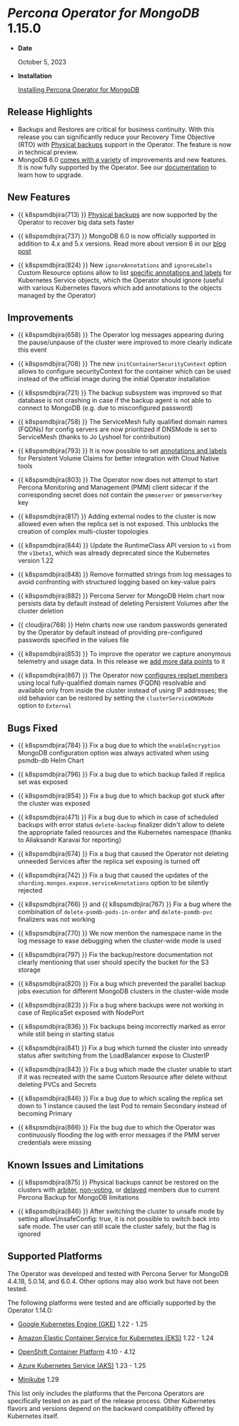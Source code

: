 # *Percona Operator for MongoDB* 1.15.0

* **Date**

    October 5, 2023

* **Installation**

    [Installing Percona Operator for MongoDB](../index.md#quickstart-guides)

## Release Highlights

* Backups and Restores are critical for business continuity. With this release you can significantly reduce your Recovery Time Objective (RTO) with [Physical backups](../backups.md#physical) support in the Operator. The feature is now in technical preview.
* MongoDB 6.0 [comes with a variety](https://www.percona.com/blog/mongodb-6-0-should-you-upgrade-now/) of improvements and new features. It is now fully supported by the Operator. See our [documentation](../update.md#major-version-automated-upgrades) to learn how to upgrade.

## New Features

* {{ k8spsmdbjira(713) }} [Physical backups](../backups.md#physical) are now supported by the Operator to recover big data sets faster

* {{ k8spsmdbjira(737) }} MongoDB 6.0 is now officially supported in addition to 4.x and 5.x versions. Read more about version 6 in our [blog post](https://www.percona.com/blog/mongodb-6-0-should-you-upgrade-now/)

* {{ k8spsmdbjira(824) }} New `ignoreAnnotations` and `ignoreLabels` Custom Resource options allow to list [specific annotations and labels](../annotations.md) for Kubernetes Service objects, which the Operator should ignore (useful with various Kubernetes flavors which add annotations to the objects managed by the Operator)

## Improvements

* {{ k8spsmdbjira(658) }} The Operator log messages appearing during the pause/unpause of the cluster were improved to more clearly indicate this event

* {{ k8spsmdbjira(708) }} The new `initContainerSecurityContext` option allows to configure securityContext for the container which can be used instead of the official image during the initial Operator installation

* {{ k8spsmdbjira(721) }} The backup subsystem was improved so that database is not crashing in case if the backup agent is not able to connect to MongoDB (e.g. due to misconfigured password)

* {{ k8spsmdbjira(758) }} The ServiceMesh fully qualified domain names (FQDNs) for config servers are now prioritized if DNSMode is set to ServiceMesh (thanks to Jo Lyshoel for contribution)

* {{ k8spsmdbjira(793) }} It is now possible to set [annotations and labels](../annotations.md) for Persistent Volume Claims for better integration with Cloud Native tools

* {{ k8spsmdbjira(803) }} The Operator now does not attempt to start Percona Monitoring and Management (PMM) client sidecar if the corresponding secret does not contain the `pmmserver` or `pmmserverkey` key

* {{ k8spsmdbjira(817) }} Adding external nodes to the cluster is now allowed even when the replica set is not exposed. This unblocks the creation of complex multi-cluster topologies

* {{ k8spsmdbjira(844) }} Update the RuntimeClass API version to `v1` from the `v1beta1`, which was already deprecated since the Kubernetes  version 1.22

* {{ k8spsmdbjira(848) }} Remove formatted strings from log messages to avoid confronting with structured logging based on key-value pairs

* {{ k8spsmdbjira(882) }} Percona Server for MongoDB Helm chart now persists data by default instead of deleting Persistent Volumes after the cluster deletion

* {{ cloudjira(768) }} Helm charts now use random passwords generated by the Operator by default instead of providing pre-configured passwords specified in the values file

* {{ k8spsmdbjira(853) }} To improve the operator we capture  anonymous telemetry and usage data. In this release we [add more data points](../telemetry.md) to it

* {{ k8spsmdbjira(867) }} The Operator now [configures replset members](../expose.md#controlling-hostnames-in-replset-configuration) using local fully-qualified domain names (FQDN) resolvable and available only from inside the cluster instead of using IP addresses; the old behavior can be restored by setting the `clusterServiceDNSMode` option to `External`

## Bugs Fixed

* {{ k8spsmdbjira(784) }} Fix a bug due to which the `enableEncryption` MongoDB configuration option was always activated when using psmdb-db Helm Chart

* {{ k8spsmdbjira(796) }} Fix a bug due to which backup failed if replica set was exposed

* {{ k8spsmdbjira(854) }} Fix a bug due to which backup got stuck after the cluster was exposed

* {{ k8spsmdbjira(471) }} Fix a bug due to which in case of scheduled backups with error status `delete-backup` finalizer didn't allow to delete the appropriate failed resources and the Kubernetes namespace (thanks to Aliaksandr Karavai for reporting)

* {{ k8spsmdbjira(674) }} Fix a bug that caused the Operator not deleting unneeded Services after the replica set exposing is turned off

* {{ k8spsmdbjira(742) }} Fix a bug that caused the updates of the `sharding.mongos.expose.serviceAnnotations` option to be silently rejected

* {{ k8spsmdbjira(766) }} and {{ k8spsmdbjira(767) }}  Fix a bug where the combination of `delete-psmdb-pods-in-order` and `delete-psmdb-pvc` finalizers was not working

* {{ k8spsmdbjira(770) }} We now mention the namespace name in the log message to ease debugging when the cluster-wide mode is used

* {{ k8spsmdbjira(797) }} Fix the backup/restore documentation not clearly mentioning that user should specify the bucket for the S3 storage

* {{ k8spsmdbjira(820) }} Fix a bug which prevented the parallel backup jobs execution for different MongoDB clusters in the cluster-wide mode
 
* {{ k8spsmdbjira(823) }} Fix a bug where backups were not working in case of ReplicaSet exposed with NodePort
 
* {{ k8spsmdbjira(836) }} Fix backups being incorrectly marked as error while still being in starting status
 
* {{ k8spsmdbjira(841) }} Fix a bug which turned the cluster into unready status after switching from the LoadBalancer expose to ClusterIP
 
* {{ k8spsmdbjira(843) }} Fix a bug which made the cluster unable to start if it was recreated with the same Custom Resource after delete without deleting PVCs and Secrets

* {{ k8spsmdbjira(846) }} Fix a bug due to which scaling the replica set down to 1 instance caused the last Pod to remain Secondary instead of becoming Primary
 
* {{ k8spsmdbjira(866) }} Fix the bug due to which the Operator was continuously flooding the log with error messages if the PMM server credentials were missing

## Known Issues and Limitations

* {{ k8spsmdbjira(875) }} Physical backups cannot be restored on the clusters with [arbiter](../arbiter.md#adding-arbiter-nodes), [non-voting](../arbiter.md#adding-non-voting-nodes), or [delayed](https://www.mongodb.com/docs/v6.0/core/replica-set-delayed-member/) members due to current Percona Backup for MongoDB limitations

* {{ k8spsmdbjira(846) }} After switching the cluster to unsafe mode by setting allowUnsafeConfig: true, it is not possible to switch back into safe mode. The user can still scale the cluster safely, but the flag is ignored

## Supported Platforms

The Operator was developed and tested with Percona Server for MongoDB 4.4.18, 5.0.14, and 6.0.4. Other options may also work but have not been tested.

The following platforms were tested and are officially supported by the Operator 1.14.0:

* [Google Kubernetes Engine (GKE)](https://cloud.google.com/kubernetes-engine) 1.22 - 1.25

* [Amazon Elastic Container Service for Kubernetes (EKS)](https://aws.amazon.com) 1.22 - 1.24

* [OpenShift Container Platform](https://www.redhat.com/en/technologies/cloud-computing/openshift) 4.10 - 4.12

* [Azure Kubernetes Service (AKS)](https://azure.microsoft.com/en-us/services/kubernetes-service/) 1.23 - 1.25

* [Minikube](https://github.com/kubernetes/minikube) 1.29

This list only includes the platforms that the Percona Operators are specifically tested on as part of the release process. Other Kubernetes flavors and versions depend on the backward compatibility offered by Kubernetes itself.
